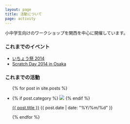 ```yaml
---
layout: page
title: 活動について
page: activity
---
```


小中学生向けのワークショップを関西を中心に開催しています。

### これまでのイベント

<ul>
	<li><a href="/ichosai2014/">いちょう祭 2014</a></li>
	<li><a href="/scratchday2014/">Scratch Day 2014 in Osaka</a></li>
</ul>

### これまでの活動

<ul class="posts">
	{% for post in site.posts %}
    <li class="post">
      <p class="post-category">
        {% if post.category %}
          <img src="/images/label-{{ post.category }}.png">
        {% endif %}
      </p>
      <p class="post-info">
        <a href="{{ post.url }}">{{ post.title }}</a>
        <time>{{ post.date | date: "%Y/%m/%d" }}</time>
      </p>
    </li>
	{% endfor %}
</ul>
